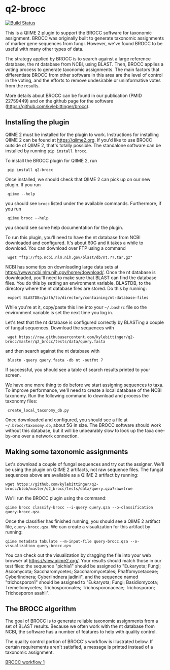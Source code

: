 # q2-brocc

[![Build Status](https://travis-ci.org/kylebittinger/q2-brocc.svg?branch=master)](https://travis-ci.org/kylebittinger/q2-brocc)

This is a QIIME 2 plugin to support the BROCC software for taxonomic
assignment. BROCC was originally built to generate taxonomic
assignments of marker gene sequences from fungi. However, we've found
BROCC to be useful with many other types of data.

The strategy applied by BROCC is to search against a large reference
database, the nt database from NCBI, using BLAST. Then, BROCC applies
a voting process to generate taxonomic assignments. The main factors
that differentiate BROCC from other software in this area are the
level of control in the voting, and the efforts to remove undesirable
or uninformative votes from the results.

More details about BROCC can be found in our publication (PMID
22759449) and on the github page for the software
(https://github.com/kylebittinger/brocc).

## Installing the plugin

QIIME 2 must be installed for the plugin to work. Instructions for
installing QIIME 2 can be found at https://qiime2.org. If you'd like
to use BROCC outside of QIIME 2, that's totally possible.  The
standalone software can be installed by running `pip install brocc`.

To install the BROCC plugin for QIIME 2, run

     pip install q2-brocc

Once installed, we should check that QIIME 2 can pick up on our new
plugin.  If you run

     qiime --help
	 
you should see `brocc` listed under the available commands.
Furthermore, if you run

     qiime brocc --help

you should see some help documentation for the plugin.

To run this plugin, you'll need to have the nt database from NCBI
downloaded and configured. It's about 60G and it takes a while to
download.  You can download over FTP using a command

     wget "ftp://ftp.ncbi.nlm.nih.gov/blast/db/nt.??.tar.gz" 
	 
NCBI has some tips on downloading large data sets at
https://www.ncbi.nlm.nih.gov/home/download/. Once the nt database is
downloaded, you'll need to make sure that BLAST can find the database
files. You do this by setting an environment variable, BLASTDB, to the
directory where the nt database files are stored.  Do this by running:

     export BLASTDB=/path/to/directory/containing/nt-database-files

While you're at it, copy/paste this line into your `~/.bashrc` file so
the environment variable is set the next time you log in.

Let's test that the nt database is configured correctly by BLASTing a
couple of fungal sequences.  Download the sequences with

     wget https://raw.githubusercontent.com/kylebittinger/q2-brocc/master/q2_brocc/tests/data/query.fasta
	 
and then search against the nt database with

     blastn -query query.fasta -db nt -outfmt 7

If successful, you should see a table of search results printed to
your screen.

We have one more thing to do before we start assigning sequences to
taxa.  To improve performance, we'll need to create a local database
of the NCBI taxonomy.  Run the following command to download and
process the taxonomy files:

     create_local_taxonomy_db.py

Once downloaded and configured, you should see a file at
`~/.brocc/taxonomy.db`, about 5G in size.  The BROCC software should
work without this database, but it will be unbearably slow to look up
the taxa one-by-one over a network connection.

## Making some taxonomic assignments

Let's download a couple of fungal sequences and try out the
assigner. We'll be using the plugin on QIIME 2 artifacts, not raw
sequence files.  The fungal sequences above are available as a QIIME 2
artifact by running:

    wget https://github.com/kylebittinger/q2-brocc/blob/master/q2_brocc/tests/data/query.qza?raw=true
	
We'll run the BROCC plugin using the command:

    qiime brocc classify-brocc --i-query query.qza --o-classification query-brocc.qza

Once the classifier has finished running, you should see a QIIME 2
artifact file, `query-brocc.qza`.  We can create a visualization for
this artifact by running:

    qiime metadata tabulate --m-input-file query-brocc.qza --o-visualization query-brocc.qzv
	
You can check out the visualization by dragging the file into your web
browser at https://view.qiime2.org/.  Your results should match those
in our test files: the sequence "pichia1" should be assigned to
"Eukaryota; Fungi; Ascomycota; Saccharomycetes; Saccharomycetales;
Phaffomycetaceae; Cyberlindnera; Cyberlindnera jadinii", and the
sequence named "trichosporon1" should be assigned to "Eukaryota;
Fungi; Basidiomycota; Tremellomycetes; Trichosporonales;
Trichosporonaceae; Trichosporon; Trichosporon asahii".

## The BROCC algorithm

The goal of BROCC is to generate reliable taxonomic assignments from a
set of BLAST results. Because we often work with the nt database from
NCBI, the software has a number of features to help with quality
control.

The quality control portion of BROCC's workflow is illustrated below.  If certain requirements aren't satisfied, a message is printed instead of a taxonomic assignment.

[BROCC workflow 1](tutorial/brocc_algorithm_1.png?raw=true)
